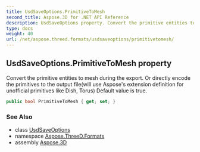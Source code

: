 ```yaml
---
title: UsdSaveOptions.PrimitiveToMesh
second_title: Aspose.3D for .NET API Reference
description: UsdSaveOptions property. Convert the primitive entities to mesh during the export. Or directly encode the primitives to the output filewill use Asposes extension definition for unofficial primitives like Dish Torus Default value is true
type: docs
weight: 40
url: /net/aspose.threed.formats/usdsaveoptions/primitivetomesh/
---
```

## UsdSaveOptions.PrimitiveToMesh property

Convert the primitive entities to mesh during the export. Or directly encode the primitives to the output file(will use Aspose's extension definition for unofficial primitives like Dish, Torus) Default value is true.

```csharp
public bool PrimitiveToMesh { get; set; }
```

### See Also

* class [UsdSaveOptions](../)
* namespace [Aspose.ThreeD.Formats](../../usdsaveoptions/)
* assembly [Aspose.3D](../../../)


